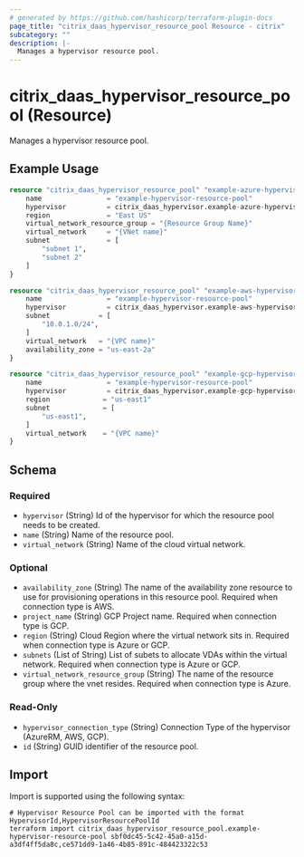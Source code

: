 ```yaml
---
# generated by https://github.com/hashicorp/terraform-plugin-docs
page_title: "citrix_daas_hypervisor_resource_pool Resource - citrix"
subcategory: ""
description: |-
  Manages a hypervisor resource pool.
---
```


# citrix_daas_hypervisor_resource_pool (Resource)

Manages a hypervisor resource pool.

## Example Usage

```terraform
resource "citrix_daas_hypervisor_resource_pool" "example-azure-hypervisor-resource_pool" {
    name                = "example-hypervisor-resource-pool"
    hypervisor          = citrix_daas_hypervisor.example-azure-hypervisor.id
    region              = "East US"
	virtual_network_resource_group = "{Resource Group Name}"
    virtual_network     = "{VNet name}"
    subnet     			= [
        "subnet 1",
        "subnet 2"
    ]
}

resource "citrix_daas_hypervisor_resource_pool" "example-aws-hypervisor-resource_pool" {
    name                = "example-hypervisor-resource-pool"
    hypervisor          = citrix_daas_hypervisor.example-aws-hypervisor.id
    subnet            = [
        "10.0.1.0/24",
    ]
    virtual_network   = "{VPC name}"
    availability_zone = "us-east-2a"
}

resource "citrix_daas_hypervisor_resource_pool" "example-gcp-hypervisor-resource_pool" {
    name                = "example-hypervisor-resource-pool"
    hypervisor          = citrix_daas_hypervisor.example-gcp-hypervisor.id
    region             = "us-east1"
    subnet             = [
        "us-east1",
    ]
    virtual_network    = "{VPC name}"
}
```

<!-- schema generated by tfplugindocs -->
## Schema

### Required

- `hypervisor` (String) Id of the hypervisor for which the resource pool needs to be created.
- `name` (String) Name of the resource pool.
- `virtual_network` (String) Name of the cloud virtual network.

### Optional

- `availability_zone` (String) The name of the availability zone resource to use for provisioning operations in this resource pool. Required when connection type is AWS.
- `project_name` (String) GCP Project name. Required when connection type is GCP.
- `region` (String) Cloud Region where the virtual network sits in. Required when connection type is Azure or GCP.
- `subnets` (List of String) List of subets to allocate VDAs within the virtual network. Required when connection type is Azure or GCP.
- `virtual_network_resource_group` (String) The name of the resource group where the vnet resides. Required when connection type is Azure.

### Read-Only

- `hypervisor_connection_type` (String) Connection Type of the hypervisor (AzureRM, AWS, GCP).
- `id` (String) GUID identifier of the resource pool.

## Import

Import is supported using the following syntax:

```shell
# Hypervisor Resource Pool can be imported with the format HypervisorId,HypervisorResourcePoolId
terraform import citrix_daas_hypervisor_resource_pool.example-hypervisor-resource-pool sbf0dc45-5c42-45a0-a15d-a3df4ff5da8c,ce571dd9-1a46-4b85-891c-484423322c53
```
